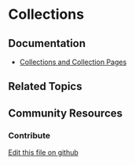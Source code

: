 # Collections

## Documentation

* [Collections and Collection Pages](https://learn.liferay.com/dxp/7.x/en/content-authoring-and-management/collections_and_collection_pages.html)

## Related Topics

## Community Resources

### Contribute

[Edit this file on github](https://github.com/olafk/controlpanel-documentation-docs/blob/master/md/73en/com_liferay_asset_list_web_portlet_AssetListPortlet/view_info_list_providers.jsp.md)
